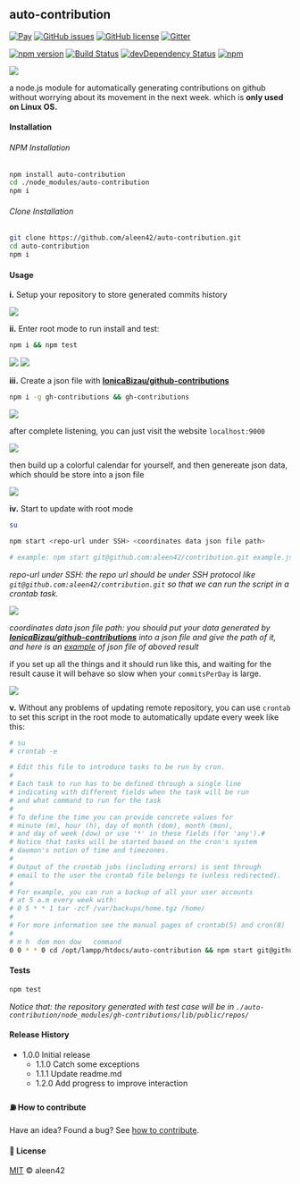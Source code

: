 ## auto-contribution

[![Pay](https://img.shields.io/badge/%24-free-%23a10000.svg)](#) [![GitHub issues](https://img.shields.io/github/issues/aleen42/auto-contribution.svg)](https://github.com/aleen42/auto-contribution/issues) [![GitHub license](https://img.shields.io/badge/license-MIT-blue.svg)](https://raw.githubusercontent.com/aleen42/auto-contribution/master/LICENSE) [![Gitter](https://badges.gitter.im/aleen42/auto-contribution.svg)](https://gitter.im/aleen42/auto-contribution?utm_source=badge&utm_medium=badge&utm_campaign=pr-badge)

[![npm version](https://badge.fury.io/js/auto-contribution.svg)](https://badge.fury.io/js/auto-contribution) [![Build Status](https://travis-ci.org/aleen42/auto-contribution.svg?branch=master)](https://travis-ci.org/aleen42/auto-contribution) 
[![devDependency Status](https://david-dm.org/aleen42/auto-contribution.svg)](https://github.com/aleen42/auto-contribution) [![npm](https://img.shields.io/npm/dt/auto-contribution.svg)](https://www.npmjs.com/package/auto-contribution)

<img src="example.png">

a node.js module for automatically generating contributions on github without worrying about its movement in the next week. which is **only used on Linux OS.**

#### Installation

###### NPM Installation

```bash
npm install auto-contribution
cd ./node_modules/auto-contribution
npm i
```

###### Clone Installation

```bash
git clone https://github.com/aleen42/auto-contribution.git
cd auto-contribution
npm i
```

#### Usage

**i.** Setup your repository to store generated commits history

<img src="./pic/1.gif">

**ii.** Enter root mode to run install and test:

```bash
npm i && npm test
```

<img src="./pic/2.gif">

<img src="./pic/3.gif">

**iii.** Create a json file with [**IonicaBizau/github-contributions**](https://github.com/IonicaBizau/github-contributions)

```bash
npm i -g gh-contributions && gh-contributions
```

<img src="./pic/4.gif">

after complete listening, you can just visit the website `localhost:9000`

<img src="./pic/5.gif">

then build up a colorful calendar for yourself, and then genereate json data, which should be store into a json file

<img src="./pic/6.gif">

**iv.** Start to update with root mode

```bash
su

npm start <repo-url under SSH> <coordinates data json file path>

# example: npm start git@github.com:aleen42/contribution.git example.json
```

*repo-url under SSH: the repo url should be under SSH protocol like `git@github.com:aleen42/contribution.git` so that we can run the script in a crontab task.*

<img src="./screenshot1.png">

*coordinates data json file path: you should put your data generated by [**IonicaBizau/github-contributions**](https://github.com/IonicaBizau/github-contributions) into a json file and give the path of it, and here is an [example](./example.json) of json file of aboved result*

if you set up all the things and it should run like this, and waiting for the result cause it will behave so slow when your `commitsPerDay` is large.

<img src="./screenshot2.png">

**v.** Without any problems of updating remote repository, you can use `crontab` to set this script in the root mode to automatically update every week like this:

```bash
# su
# crontab -e

# Edit this file to introduce tasks to be run by cron.
#
# Each task to run has to be defined through a single line
# indicating with different fields when the task will be run
# and what command to run for the task
#
# To define the time you can provide concrete values for
# minute (m), hour (h), day of month (dom), month (mon),
# and day of week (dow) or use '*' in these fields (for 'any').#
# Notice that tasks will be started based on the cron's system
# daemon's notion of time and timezones.
#
# Output of the crontab jobs (including errors) is sent through
# email to the user the crontab file belongs to (unless redirected).
#
# For example, you can run a backup of all your user accounts
# at 5 a.m every week with:
# 0 5 * * 1 tar -zcf /var/backups/home.tgz /home/
#
# For more information see the manual pages of crontab(5) and cron(8)
#
# m h  dom mon dow   command
0 0 * * 0 cd /opt/lampp/htdocs/auto-contribution && npm start git@github.com:aleen42/contribution.git example.json
```

#### Tests

```bash
npm test
```

*Notice that: the repository generated with test case will be in `./auto-contribution/node_modules/gh-contributions/lib/public/repos/`*

#### Release History

* 1.0.0 Initial release
	* 1.1.0 Catch some exceptions
	* 1.1.1 Update readme.md
	* 1.2.0 Add progress to improve interaction

#### :fuelpump: How to contribute

Have an idea? Found a bug? See [how to contribute](https://aleen42.gitbooks.io/personalwiki/content/contribution.html).

#### :scroll: License

[MIT](https://aleen42.gitbooks.io/personalwiki/content/MIT.html) © aleen42
